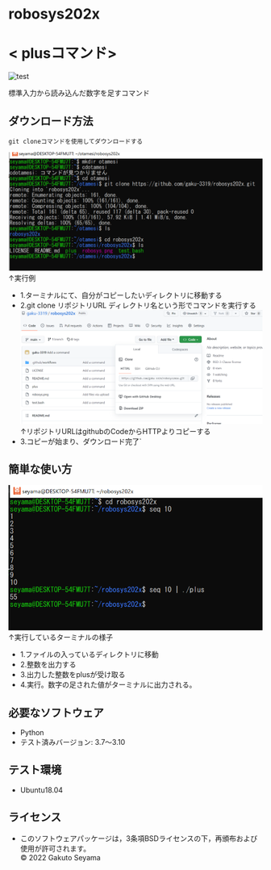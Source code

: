 # robosys202x

# < plusコマンド>
![test](https://github.com/gaku-3319/robosys202x/actions/workflows/test.yml/badge.svg)

標準入力から読み込んだ数字を足すコマンド

## ダウンロード方法
```
git cloneコマンドを使用してダウンロードする
```
![ターミナル状の様子](./robosys202x3.png)
　　　　　↑実行例 
* 1.ターミナルにて、自分がコピーしたいディレクトリに移動する
* 2.git clone リポジトリURL ディレクトリ名という形でコマンドを実行する
![リポジトリURL](./robosys2024.png)
　　 ↑リポジトリURLはgithubのCodeからHTTPよりコピーする
* 3.コピーが始まり、ダウンロード完了`
## 簡単な使い方
 ![実行例](./robosys.png)
        ↑実行しているターミナルの様子
* 1.ファイルの入っているディレクトリに移動
* 2.整数を出力する
* 3.出力した整数をplusが受け取る
* 4.実行。数字の足された値がターミナルに出力される。
## 必要なソフトウェア

* Python
* テスト済みバージョン: 3.7～3.10

## テスト環境

* Ubuntu18.04

## ライセンス
* このソフトウェアパッケージは，3条項BSDライセンスの下，再頒布および使用が許可されます。  
   © 2022 Gakuto Seyama
